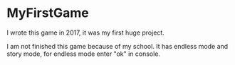 # MyFirstGame
I wrote this game in 2017, it was my first huge project.

I am not finished this game because of my school. It has endless mode and story mode, for endless mode enter "ok" in console.


